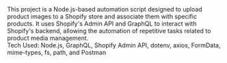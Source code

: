 <body>This project is a Node.js-based automation script designed to upload product images to a Shopify store and associate them with specific products. It uses Shopify's Admin API and GraphQL to interact with Shopify's backend, allowing the automation of repetitive tasks related to product media management.
<br>
Tech Used: Node.js, GraphQL, Shopify Admin API, dotenv, axios, FormData, mime-types, fs, path, and Postman</body>

